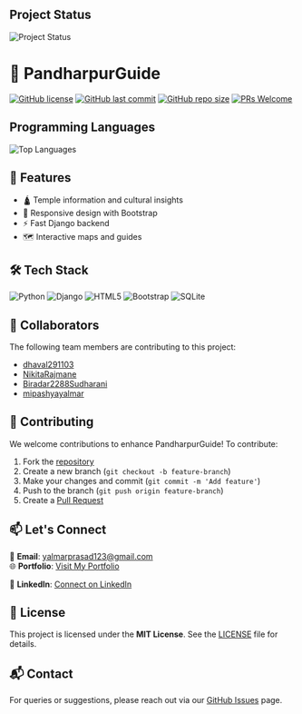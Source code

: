
## Project Status

![Project Status](https://img.shields.io/badge/status-in_development-blue)
# 🚀 PandharpurGuide

[![GitHub license](https://img.shields.io/github/license/mipashyayalmar/PandharpurGuide__?style=flat-square)](https://github.com/mipashyayalmar/PandharpurGuide__/blob/main/LICENSE)
[![GitHub last commit](https://img.shields.io/github/last-commit/mipashyayalmar/PandharpurGuide__?style=flat-square)](https://github.com/mipashyayalmar/PandharpurGuide__/commits/main)
[![GitHub repo size](https://img.shields.io/github/repo-size/mipashyayalmar/PandharpurGuide__?style=flat-square)](https://github.com/mipashyayalmar/PandharpurGuide__)
[![PRs Welcome](https://img.shields.io/badge/PRs-welcome-brightgreen.svg?style=flat-square)](https://github.com/mipashyayalmar/PandharpurGuide__/pulls)



## Programming Languages

![Top Languages](https://github-readme-stats.vercel.app/api/top-langs/?username=mipashyayalmar&repo=PandharpurGuide__&layout=compact)
## 🌟 Features
- 🛕 Temple information and cultural insights
- 📱 Responsive design with Bootstrap
- ⚡ Fast Django backend
- 🗺️ Interactive maps and guides

## 🛠️ Tech Stack
![Python](https://img.shields.io/badge/Python-3776AB?style=for-the-badge&logo=python&logoColor=white)
![Django](https://img.shields.io/badge/Django-092E20?style=for-the-badge&logo=django&logoColor=white)
![HTML5](https://img.shields.io/badge/HTML5-E34F26?style=for-the-badge&logo=html5&logoColor=white)
![Bootstrap](https://img.shields.io/badge/Bootstrap-563D7C?style=for-the-badge&logo=bootstrap&logoColor=white)
![SQLite](https://img.shields.io/badge/SQLite-07405E?style=for-the-badge&logo=sqlite&logoColor=white)

## 👥 Collaborators

The following team members are contributing to this project:

- [dhaval291103](https://github.com/dhaval291103)
- [NikitaRajmane](https://github.com/NikitaRajmane)
- [Biradar2288Sudharani](https://github.com/Biradar2288Sudharani)
- [mipashyayalmar](https://github.com/mipashyayalmar)



## 🤝 Contributing
We welcome contributions to enhance PandharpurGuide! To contribute:

1. Fork the [repository](https://github.com/mipashyayalmar/PandharpurGuide__)
2. Create a new branch (`git checkout -b feature-branch`)
3. Make your changes and commit (`git commit -m 'Add feature'`)
4. Push to the branch (`git push origin feature-branch`)
5. Create a [Pull Request](https://github.com/mipashyayalmar/PandharpurGuide__/pulls)

## 📫 Let's Connect
📧 **Email**: [yalmarprasad123@gmail.com](mailto:yalmarprasad123@gmail.com)  
🌐 **Portfolio**: [Visit My Portfolio](https://mipashyayalmar.github.io/-Profile-data/)

💼 **LinkedIn**: [Connect on LinkedIn](https://www.linkedin.com/in/prasad-yalmar/) 

## 📜 License
This project is licensed under the **MIT License**. See the [LICENSE](https://github.com/mipashyayalmar/PandharpurGuide__/blob/main/LICENSE) file for details.

## 📬 Contact
For queries or suggestions, please reach out via our [GitHub Issues](https://github.com/mipashyayalmar/PandharpurGuide__/issues) page.


